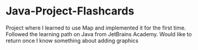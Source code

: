 # Java-Project-Flashcards
Project where I learned to use Map and implemented it for the first time. Followed the learning path on Java from JetBrains Academy. Would like to return once I know something about adding graphics
